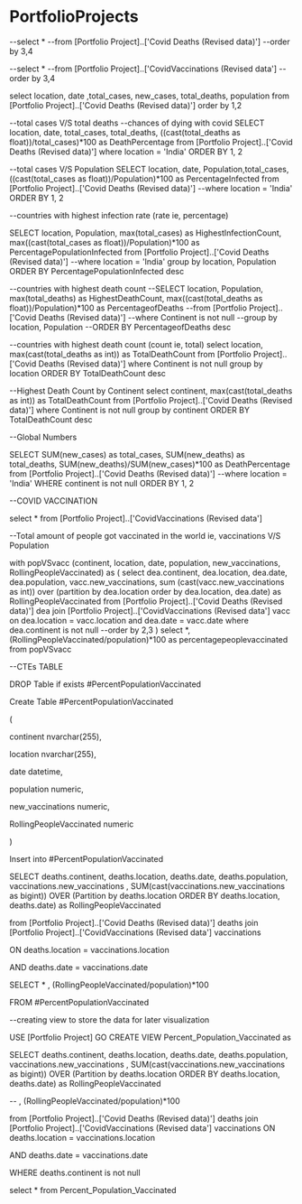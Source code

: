 # PortfolioProjects
--select *
--from [Portfolio Project]..['Covid Deaths (Revised data)']
--order by 3,4

--select *
--from [Portfolio Project]..['CovidVaccinations (Revised data']
--order by 3,4

select location, date ,total_cases, new_cases, total_deaths, population
from [Portfolio Project]..['Covid Deaths (Revised data)']
order by 1,2

--total cases V/S total deaths
--chances of dying with covid
SELECT location, date, total_cases, total_deaths, ((cast(total_deaths as float))/total_cases)*100 as DeathPercentage
from [Portfolio Project]..['Covid Deaths (Revised data)']
where location = 'India'
ORDER BY 1, 2

--total cases V/S Population
SELECT location, date, Population,total_cases,((cast(total_cases as float))/Population)*100 as PercentageInfected
from [Portfolio Project]..['Covid Deaths (Revised data)']
--where location = 'India'
ORDER BY 1, 2

--countries with highest infection rate (rate ie, percentage)

SELECT location, Population, max(total_cases) as HighestInfectionCount, max((cast(total_cases as float))/Population)*100 as PercentagePopulationInfected
from [Portfolio Project]..['Covid Deaths (Revised data)']
--where location = 'India'
group by location, Population
ORDER BY PercentagePopulationInfected desc

--countries with highest death count
--SELECT location, Population, max(total_deaths) as HighestDeathCount, max((cast(total_deaths as float))/Population)*100 as PercentageofDeaths
--from [Portfolio Project]..['Covid Deaths (Revised data)']
--where Continent is not null 
--group by location, Population
--ORDER BY PercentageofDeaths desc

--countries with highest death count (count ie, total)
select location, max(cast(total_deaths as int)) as TotalDeathCount
from [Portfolio Project]..['Covid Deaths (Revised data)']
where Continent is not null 
group by location
ORDER BY TotalDeathCount desc

--Highest Death Count by Continent
select continent, max(cast(total_deaths as int)) as TotalDeathCount
from [Portfolio Project]..['Covid Deaths (Revised data)']
where Continent is not null 
group by continent
ORDER BY TotalDeathCount desc

--Global Numbers

SELECT SUM(new_cases) as total_cases, SUM(new_deaths) as total_deaths, SUM(new_deaths)/SUM(new_cases)*100 as DeathPercentage
from [Portfolio Project]..['Covid Deaths (Revised data)']
--where location = 'India'
WHERE continent is not null
ORDER BY 1, 2

--COVID VACCINATION 

select *
from [Portfolio Project]..['CovidVaccinations (Revised data']

--Total amount of people got vaccinated in the world ie, vaccinations V/S Population

with popVSvacc (continent, location, date, population, new_vaccinations, RollingPeopleVaccinated)
as 
(
select dea.continent, dea.location, dea.date, dea.population, vacc.new_vaccinations, 
sum (cast(vacc.new_vaccinations as int)) over (partition by dea.location order by dea.location, dea.date) as RollingPeopleVaccinated
from [Portfolio Project]..['Covid Deaths (Revised data)'] dea
join [Portfolio Project]..['CovidVaccinations (Revised data'] vacc
  on dea.location = vacc.location
  and dea.date = vacc.date
where dea.continent is not null
--order by 2,3
)
select *, (RollingPeopleVaccinated/population)*100 as percentagepeoplevaccinated
from popVSvacc


--CTEs TABLE

DROP Table if exists #PercentPopulationVaccinated


Create Table #PercentPopulationVaccinated

(

continent nvarchar(255),

location nvarchar(255),

date datetime,

population numeric,

new_vaccinations numeric,

RollingPeopleVaccinated numeric

)

Insert into #PercentPopulationVaccinated

SELECT deaths.continent, deaths.location, deaths.date, deaths.population, vaccinations.new_vaccinations , SUM(cast(vaccinations.new_vaccinations as bigint)) OVER (Partition by deaths.location ORDER BY deaths.location, deaths.date) as RollingPeopleVaccinated

from [Portfolio Project]..['Covid Deaths (Revised data)'] deaths
join [Portfolio Project]..['CovidVaccinations (Revised data'] vaccinations

ON deaths.location = vaccinations.location

AND deaths.date = vaccinations.date

SELECT * , (RollingPeopleVaccinated/population)*100

FROM #PercentPopulationVaccinated



--creating view to store the data for later visualization


USE [Portfolio Project]
GO
CREATE VIEW Percent_Population_Vaccinated as

SELECT deaths.continent, deaths.location, deaths.date, deaths.population, vaccinations.new_vaccinations , SUM(cast(vaccinations.new_vaccinations as bigint)) OVER (Partition by deaths.location ORDER BY deaths.location, deaths.date) as RollingPeopleVaccinated

-- , (RollingPeopleVaccinated/population)*100

from [Portfolio Project]..['Covid Deaths (Revised data)'] deaths
join [Portfolio Project]..['CovidVaccinations (Revised data'] vaccinations
ON deaths.location = vaccinations.location

AND deaths.date = vaccinations.date

WHERE deaths.continent is not null

select * 
from Percent_Population_Vaccinated





